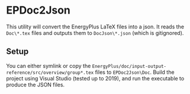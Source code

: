 # EPDoc2Json

This utility will convert the EnergyPlus LaTeX files into a json.
It reads the `Doc\*.tex` files and outputs them to `DocJson\*.json` (which is gitignored).

## Setup

You can either symlink or copy the `EnergyPlus/doc/input-output-reference/src/overview/group*.tex` files to `EPDoc2Json\Doc`.
Build the project using Visual Studio (tested up to 2019), and run the executable to produce the JSON files.
